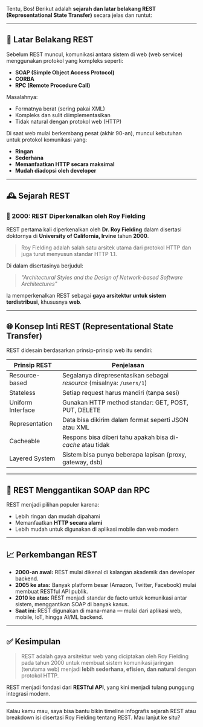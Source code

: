 Tentu, Bos! Berikut adalah **sejarah dan latar belakang REST (Representational State Transfer)** secara jelas dan runtut:

---

## 🧭 **Latar Belakang REST**

Sebelum REST muncul, komunikasi antara sistem di web (web service) menggunakan protokol yang kompleks seperti:

* **SOAP (Simple Object Access Protocol)**
* **CORBA**
* **RPC (Remote Procedure Call)**

Masalahnya:

* Formatnya berat (sering pakai XML)
* Kompleks dan sulit diimplementasikan
* Tidak natural dengan protokol web (HTTP)

Di saat web mulai berkembang pesat (akhir 90-an), muncul kebutuhan untuk protokol komunikasi yang:

* **Ringan**
* **Sederhana**
* **Memanfaatkan HTTP secara maksimal**
* **Mudah diadopsi oleh developer**

---

## 🕰️ **Sejarah REST**

### 📌 2000: REST Diperkenalkan oleh Roy Fielding

REST pertama kali diperkenalkan oleh **Dr. Roy Fielding** dalam disertasi doktornya di **University of California, Irvine** tahun **2000**.

> Roy Fielding adalah salah satu arsitek utama dari protokol HTTP dan juga turut menyusun standar HTTP 1.1.

Di dalam disertasinya berjudul:

> *"Architectural Styles and the Design of Network-based Software Architectures"*

Ia memperkenalkan REST sebagai **gaya arsitektur untuk sistem terdistribusi**, khususnya **web**.

---

## 🌐 **Konsep Inti REST (Representational State Transfer)**

REST didesain berdasarkan prinsip-prinsip web itu sendiri:

| Prinsip REST      | Penjelasan                                                            |
| ----------------- | --------------------------------------------------------------------- |
| Resource-based    | Segalanya direpresentasikan sebagai *resource* (misalnya: `/users/1`) |
| Stateless         | Setiap request harus mandiri (tanpa sesi)                             |
| Uniform Interface | Gunakan HTTP method standar: GET, POST, PUT, DELETE                   |
| Representation    | Data bisa dikirim dalam format seperti JSON atau XML                  |
| Cacheable         | Respons bisa diberi tahu apakah bisa di-*cache* atau tidak            |
| Layered System    | Sistem bisa punya beberapa lapisan (proxy, gateway, dsb)              |

---

## 🚀 **REST Menggantikan SOAP dan RPC**

REST menjadi pilihan populer karena:

* Lebih ringan dan mudah dipahami
* Memanfaatkan **HTTP secara alami**
* Lebih mudah untuk digunakan di aplikasi mobile dan web modern

---

## 📈 **Perkembangan REST**

* **2000-an awal:** REST mulai dikenal di kalangan akademik dan developer backend.
* **2005 ke atas:** Banyak platform besar (Amazon, Twitter, Facebook) mulai membuat RESTful API publik.
* **2010 ke atas:** REST menjadi standar de facto untuk komunikasi antar sistem, menggantikan SOAP di banyak kasus.
* **Saat ini:** REST digunakan di mana-mana — mulai dari aplikasi web, mobile, IoT, hingga AI/ML backend.

---

## ✅ **Kesimpulan**

> REST adalah gaya arsitektur web yang diciptakan oleh Roy Fielding pada tahun 2000 untuk membuat sistem komunikasi jaringan (terutama web) menjadi **lebih sederhana, efisien, dan natural** dengan protokol HTTP.

REST menjadi fondasi dari **RESTful API**, yang kini menjadi tulang punggung integrasi modern.

---

Kalau kamu mau, saya bisa bantu bikin timeline infografis sejarah REST atau breakdown isi disertasi Roy Fielding tentang REST. Mau lanjut ke situ?
